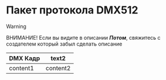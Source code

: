 # Пакет протокола DMX512
> [!WARNING]
> ВНИМАНИЕ! Если вы видите в описании ***Потом***, свяжитесь с создателем который забыл сделать описание


| DMX Кадр | text2 |
|--|--|
| content1 | content2 |

